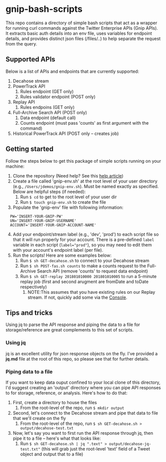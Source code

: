 # gnip-bash-scripts

This repo contains a directory of simple bash scripts that act as a wrapper for running curl commands against the Twitter Enterprise APIs (Gnip APIs). It extracts basic auth details into an env file, uses variables for endpoint details, and provides distinct json files (/files/..) to help separate the request from the query.

## Supported APIs

Below is a list of APIs and endpoints that are currently supported:

1. Decahose stream
2. PowerTrack API
    1. Rules endpoint (GET only)
    2. Rules validator endpoint (POST only)
3. Replay API
    1. Rules endpoins (GET only)
4.  Full-Archive Search API (POST only)
    1. Data endpoint (default call)
    2. Counts endpoint (must pass 'counts' as first argument with the command)
5. Historical PowerTrack API (POST only – creates job)

## Getting started

Follow the steps below to get this package of simple scripts running on your machine:

1. Clone the repository (Need help? See this [help article](https://help.github.com/articles/cloning-a-repository/))
2. Create a file called 'gnip-env.sh' at the root level of your user directory (e.g., `/Users/jdemos/gnip-env.sh`). Must be named exactly as specified. Below are helpful steps (if needed):
    1. Run `$ cd` to get to the root level of your user dir
    2. Run `$ touch gnip-env.sh` to create the file
3. Populate the 'gnip-env' file with following information:
```
  PW='INSERT-YOUR-GNIP-PW'
  UN='INSERT-YOUR-GNIP-USERNAME'
  ACCOUNT='INSERT-YOUR-GNIP-ACCOUNT-NAME'
```
4. Add your endpoint/stream label (e.g., 'dev', 'prod') to each script file so that it will run properly for your account. There is a pre-defined `label` variable in each script (`label="prod"`), so you may need to edit them with your account's endpoint label (per file).
5. Run the scripts! Here are some examples below:
    1. Run `$ sh GET-decahose.sh` to connect to your Decahose stream
    2. Run `$ sh POST-fas.sh counts` to make a counts request to the Full-Archive Search API (remove 'counts' to request data endpoint)
    3. Run `$ sh GET-replay 201801010000 201801010005` to run a 5-minute replay job (first and second arugment are fromDate and toDate respectively)
        1. NOTE:This assumes that you have existing rules on our Replay stream. If not, quickly add some via the [Console](https://console.gnip.com/).
        
## Tips and tricks

Using jq to parse the API response and piping the data to a file for storage/reference are great complements to this set of scripts.

### Using jq

jq is an excellent utility for json response objects on the fly. I've provided a **jq.md** file at the root of this repo, so please see that for further details.

### Piping data to a file

If you want to keep data ouput confined to your local clone of this directory, I'd suggest creating an 'output' directory where you can pipe API responses to for storage, reference, or analysis. Here's how to do that:

1. First, create a directory to house the files
    1. From the root-level of the repo, run `$ mkdir output`
2. Second, let's connect to the Decahose stream and pipe that data to file that we'll create on the fly
    1. From the root-level of the repo, run `$ sh GET-decahose.sh > output/decahose-test.txt`
3. Now, let's say you want to first run the API response through jq, then pipe it to a file – here's what that looks like:
    1. Run `$ sh GET-decahose.sh | jq ".text" > output/decahose-jq-test.txt"` (this will grab just the root-level 'text' field of a Tweet object and output that to a file)

